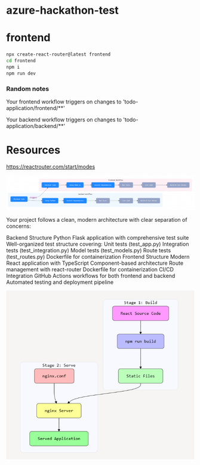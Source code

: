# azure-hackathon-test
# frontend
```bash
npx create-react-router@latest frontend
cd frontend
npm i
npm run dev
```

### Random notes
Your frontend workflow triggers on changes to 'todo-application/frontend/**'

Your backend workflow triggers on changes to 'todo-application/backend/**'

# Resources
https://reactrouter.com/start/modes


![alt text](image.png)


Your project follows a clean, modern architecture with clear separation of concerns:

Backend Structure
Python Flask application with comprehensive test suite
Well-organized test structure covering:
Unit tests (test_app.py)
Integration tests (test_integration.py)
Model tests (test_models.py)
Route tests (test_routes.py)
Dockerfile for containerization
Frontend Structure
Modern React application with TypeScript
Component-based architecture
Route management with react-router
Dockerfile for containerization
CI/CD Integration
GitHub Actions workflows for both frontend and backend
Automated testing and deployment pipeline

![alt text](image-1.png)
